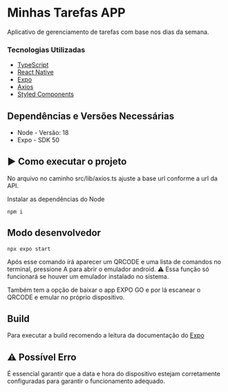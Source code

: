 # Minhas Tarefas APP

Aplicativo de gerenciamento de tarefas com base nos dias da semana.

### Tecnologias Utilizadas
* [TypeScript](https://www.typescriptlang.org/)
* [React Native](https://reactnative.dev/)
* [Expo](https://expo.dev/)
* [Axios](https://axios-http.com/ptbr/docs/intro)
* [Styled Components](https://styled-components.com/docs/basics)

## Dependências e Versões Necessárias

* Node - Versão: 18
* Expo - SDK 50

## ▶️ Como executar o projeto 

No arquivo no caminho src/lib/axios.ts ajuste a base url conforme a url da API.

Instalar as dependências do Node

```
npm i
```

## Modo desenvolvedor

```
npx expo start
```

Após esse comando irá aparecer um QRCODE e uma lista de comandos no terminal, pressione A para abrir o emulador android. 
⚠️ Essa função só funcionará se houver um emulador instalado no sistema.

Também tem a opção de baixar o app EXPO GO e por lá escanear o QRCODE e emular no próprio dispositivo.

## Build

Para executar a build recomendo a leitura da documentação do [Expo](https://docs.expo.dev/build/setup/)

## ⚠️ Possível Erro

É essencial garantir que a data e hora do dispositivo estejam corretamente configuradas para garantir o funcionamento adequado. 

